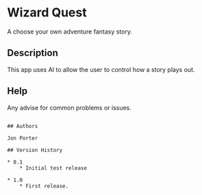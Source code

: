 
# Wizard Quest 
A choose your own adventure fantasy story.

## Description

This app uses AI to allow the user to control how a story plays out.

## Help

Any advise for common problems or issues.
```

## Authors

Jon Porter

## Version History

* 0.1
    * Initial test release

* 1.0
    * First release.